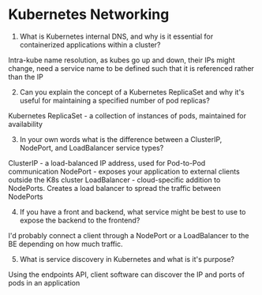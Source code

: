 # Kubernetes Networking

1. What is Kubernetes internal DNS, and why is it essential for containerized applications within a cluster?

Intra-kube name resolution, as kubes go up and down, their IPs might change, need a service name to be defined such that it is referenced rather than the IP

2. Can you explain the concept of a Kubernetes ReplicaSet and why it's useful for maintaining a specified number of pod replicas?

 Kubernetes ReplicaSet - a collection of instances of pods, maintained for availability

3. In your own words what is the difference between a ClusterIP, NodePort, and LoadBalancer service types?

ClusterIP - a load-balanced IP address, used for Pod-to-Pod communication
NodePort -  exposes your application to external clients outside the K8s cluster
LoadBalancer - cloud-specific addition to NodePorts. Creates a load balancer to spread the traffic between NodePorts

4. If you have a front and backend, what service might be best to use to expose the backend to the frontend?

I'd probably connect a client through a NodePort or a LoadBalancer to the BE depending on how much traffic.

5. What is service discovery in Kubernetes and what is it's purpose?

Using the endpoints API, client software can discover the IP and ports of pods in an application